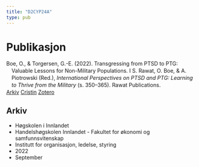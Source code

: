 ```yaml
---
title: "D2CYP24A"
type: pub
---
```

<h1>Publikasjon</h1>
<article id="csl-bib-container-D2CYP24A" class="csl-bib-container">
  <div class="csl-bib-body" style="line-height: 1.35; padding-left: 1em; text-indent:-1em;">
  <div class="csl-entry">Boe, O., &amp; Torgersen, G.-E. (2022). Transgressing from PTSD to PTG: Valuable Lessons for Non-Military Populations. I S. Rawat, O. Boe, &amp; A. Piotrowski (Red.), <i>International Perspectives on PTSD and PTG: Learning to Thrive from the Military</i> (s. 350&#x2013;365). Rawat Publications.</div>
</div>
  <div class="csl-bib-buttons">
    <a href="#taxonomy-article-D2CYP24A" class="csl-bib-button">Arkiv</a>
    <a href alt="Cristin URL" class="csl-bib-button">Cristin</a>
    <a href alt="Zotero URL" class="csl-bib-button">Zotero</a>
  </div>
  <div id="csl-bib-meta-container-D2CYP24A"></div>
</article>
<div id="csl-bib-meta-D2CYP24A" class="csl-bib-meta">
  <article id="taxonomy-article-D2CYP24A" class="taxonomy-article">
    <h1>Arkiv</h1>
    <ul>
      <li>Høgskolen i Innlandet</li>
      <li>Handelshøgskolen Innlandet - Fakultet for økonomi og samfunnsvitenskap</li>
      <li>Institutt for organisasjon, ledelse, styring</li>
      <li>2022</li>
      <li>September</li>
    </ul>
  </article>
</div>
